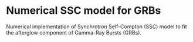 # Numerical SSC model for GRBs

Numerical implementation of Synchrotron Self-Compton (SSC) model to fit the afterglow component of Gamma-Ray Bursts (GRBs).
